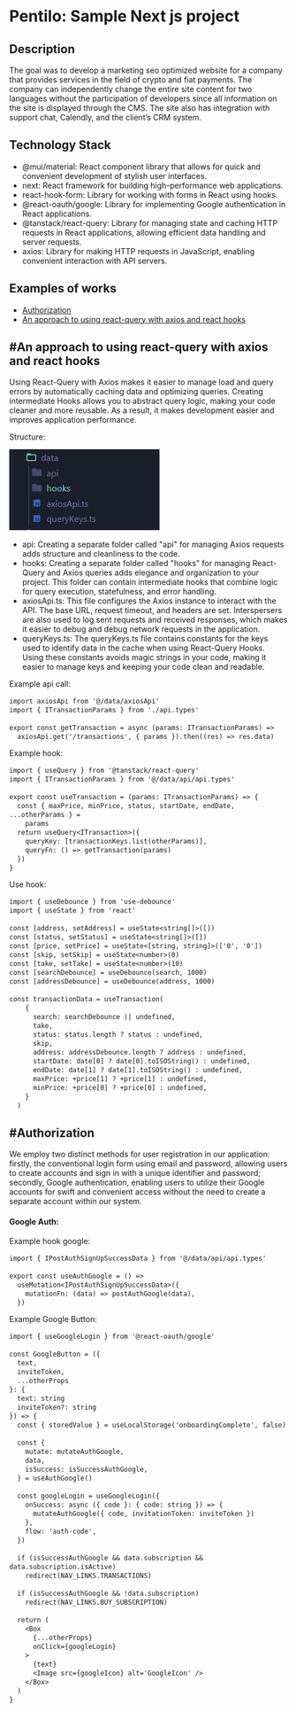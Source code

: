 # Pentilo: Sample Next js project

## Description

The goal was to develop a marketing seo optimized website for a company that provides services in the field of crypto and fiat payments. The company can independently change the entire site content for two languages without the participation of developers since all information on the site is displayed through the CMS. The site also has integration with support chat, Calendly, and the client’s CRM system.

## Technology Stack

- @mui/material: React component library that allows for quick and convenient development of stylish user interfaces.
- next: React framework for building high-performance web applications.
- react-hook-form: Library for working with forms in React using hooks.
- @react-oauth/google: Library for implementing Google authentication in React applications.
- @tanstack/react-query: Library for managing state and caching HTTP requests in React applications, allowing efficient data handling and server requests.
- axios: Library for making HTTP requests in JavaScript, enabling convenient interaction with API servers.

## Examples of works

- [Authorization](#authorization)
- [An approach to using react-query with axios and react hooks](#an-approach-to-using-react-query-with-axios-and-react-hooks) 

## #An approach to using react-query with axios and react hooks

Using React-Query with Axios makes it easier to manage load and query errors by automatically caching data and optimizing queries. Creating intermediate Hooks allows you to abstract query logic, making your code cleaner and more reusable. As a result, it makes development easier and improves application performance.

Structure:
 
![Structure](image.png)

- api: Creating a separate folder called "api" for managing Axios requests adds structure and cleanliness to the code.
- hooks: Creating a separate folder called "hooks" for managing React-Query and Axios queries adds elegance and organization to your project. This folder can contain intermediate hooks that combine logic for query execution, statefulness, and error handling.
- axiosApi.ts: This file configures the Axios instance to interact with the API. The base URL, request timeout, and headers are set. Interspersers are also used to log sent requests and received responses, which makes it easier to debug and debug network requests in the application.
- queryKeys.ts: The queryKeys.ts file contains constants for the keys used to identify data in the cache when using React-Query Hooks. Using these constants avoids magic strings in your code, making it easier to manage keys and keeping your code clean and readable.

Example api call:

```
import axiosApi from '@/data/axiosApi'
import { ITransactionParams } from './api.types'

export const getTransaction = async (params: ITransactionParams) =>
  axiosApi.get('/transactions', { params }).then((res) => res.data)
```

Example hook:

```
import { useQuery } from '@tanstack/react-query'
import { ITransactionParams } from '@/data/api/api.types'

export const useTransaction = (params: ITransactionParams) => {
  const { maxPrice, minPrice, status, startDate, endDate, ...otherParams } =
    params
  return useQuery<ITransaction>({
    queryKey: [transactionKeys.list(otherParams)],
    queryFn: () => getTransaction(params)
  })
}
```

Use hook:

```
import { useDebounce } from 'use-debounce'
import { useState } from 'react'

const [address, setAddress] = useState<string[]>([])
const [status, setStatus] = useState<string[]>([])
const [price, setPrice] = useState<[string, string]>(['0', '0'])
const [skip, setSkip] = useState<number>(0)
const [take, setTake] = useState<number>(10)
const [searchDebounce] = useDebounce(search, 1000)
const [addressDebounce] = useDebounce(address, 1000)

const transactionData = useTransaction(
    {
      search: searchDebounce || undefined,
      take,
      status: status.length ? status : undefined,
      skip,
      address: addressDebounce.length ? address : undefined,
      startDate: date[0] ? date[0].toISOString() : undefined,
      endDate: date[1] ? date[1].toISOString() : undefined,
      maxPrice: +price[1] ? +price[1] : undefined,
      minPrice: +price[0] ? +price[0] : undefined,
    }
  )
```

## #Authorization

We employ two distinct methods for user registration in our application: firstly, the conventional login form using email and password, allowing users to create accounts and sign in with a unique identifier and password; secondly, Google authentication, enabling users to utilize their Google accounts for swift and convenient access without the need to create a separate account within our system.

#### Google Auth:

Example hook google:

```
import { IPostAuthSignUpSuccessData } from '@/data/api/api.types'

export const useAuthGoogle = () =>
  useMutation<IPostAuthSignUpSuccessData>({
    mutationFn: (data) => postAuthGoogle(data),
  })
```

Example Google Button:

```
import { useGoogleLogin } from '@react-oauth/google'

const GoogleButton = ({
  text,
  inviteToken,
  ...otherProps
}: {
  text: string
  inviteToken?: string
}) => {
  const { storedValue } = useLocalStorage('onboardingComplete', false)

  const {
    mutate: mutateAuthGoogle,
    data,
    isSuccess: isSuccessAuthGoogle,
  } = useAuthGoogle()

  const googleLogin = useGoogleLogin({
    onSuccess: async ({ code }: { code: string }) => {
      mutateAuthGoogle({ code, invitationToken: inviteToken })
    },
    flow: 'auth-code',
  })

  if (isSuccessAuthGoogle && data.subscription && data.subscription.isActive)
    redirect(NAV_LINKS.TRANSACTIONS)

  if (isSuccessAuthGoogle && !data.subscription)
    redirect(NAV_LINKS.BUY_SUBSCRIPTION)

  return (
    <Box
      {...otherProps}
      onClick={googleLogin}
    >
      {text}
      <Image src={googleIcon} alt='GoogleIcon' />
    </Box>
  )
}
```
